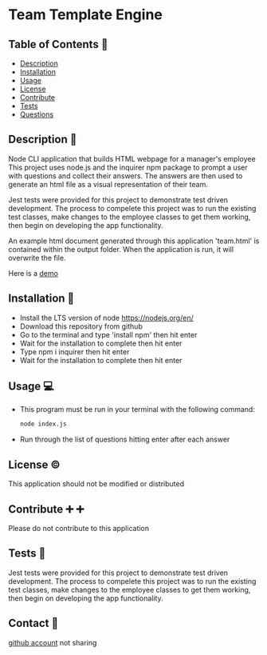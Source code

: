 # Team Template Engine

## Table of Contents :book:

- [Description](#description)
- [Installation](#installation)
- [Usage](#usage)
- [License](#license)
- [Contribute](#contribute)
- [Tests](#tests)
- [Questions](#questions)

## Description <a id="description"></a> :page_facing_up:

Node CLI application that builds HTML webpage for a manager's employee
This project uses node.js and the inquirer npm package to prompt a user with questions and collect their answers. The answers are then used to generate an html file as a visual representation of their team.

Jest tests were provided for this project to demonstrate test driven development. The process to compelete this project was to run the existing test classes, make changes to the employee classes to get them working, then begin on developing the app functionality.

An example html document generated through this application 'team.html' is contained within the output folder. When the application is run, it will overwrite the file.

Here is a [demo](https://drive.google.com/file/d/1vs1ipBXnDzJ_MHrs7N2eY_ujZSpHriEF/view)

## Installation <a id="installation"></a> :floppy_disk:

- Install the LTS version of node https://nodejs.org/en/
- Download this repository from github
- Go to the terminal and type 'install npm' then hit enter
- Wait for the installation to complete then hit enter
- Type npm i inquirer then hit enter
- Wait for the installation to complete then hit enter

## Usage <a id="usage"></a> :computer:

- This program must be run in your terminal with the following command:

  ```bash
  node index.js
  ```

- Run through the list of questions hitting enter after each answer

## License <a id="license"></a> :copyright:

This application should not be modified or distributed

## Contribute <a id="contribute"></a> :heavy_plus_sign: :heavy_plus_sign:

Please do not contribute to this application

## Tests <a id="tests"></a> :microscope:

Jest tests were provided for this project to demonstrate test driven development. The process to compelete this project was to run the existing test classes, make changes to the employee classes to get them working, then begin on developing the app functionality.

## Contact <a id="questions"></a> :email:

[github account](https://github.com/brians-123)
not sharing
